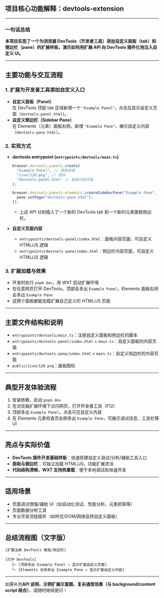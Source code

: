 ## 项目核心功能解释：devtools-extension

---

### 一句话总结

**本项目实现了一个为浏览器 DevTools（开发者工具）添加自定义面板（tab）和侧边栏（pane）的扩展样板，演示如何用扩展 API 向 DevTools 插件化地注入自定义 UI。**

---

## 主要功能与交互流程

### 1. 扩展为开发者工具添加自定义入口

- **自定义面板（Panel）**  
  在 DevTools 顶部 tab 区域新增一个 `"Example Panel"`，点击后显示自定义页面（`devtools-panel.html`）。
- **自定义侧边栏（Sidebar Pane）**  
  在 Elements（元素）面板右侧，新增 `"Example Pane"`，展示自定义内容（`devtools-pane.html`）。

### 2. 实现方式

- **devtools entrypoint (`entrypoints/devtools/main.ts`)**

  ```typescript
  browser.devtools.panels.create(
    "Example Panel", // 面板标题
    "icon/128.png", // 图标
    "devtools-panel.html" // 面板内容页面
  );

  browser.devtools.panels.elements.createSidebarPane("Example Pane", (pane) => {
    pane.setPage("devtools-pane.html");
  });
  ```

  - 上述 API 分别插入了一个新的 DevTools tab 和一个新的元素面板侧边栏。

- **自定义页面内容**
  - `entrypoints/devtools-panel/index.html`：面板内容页面，可自定义 HTML/JS 逻辑
  - `entrypoints/devtools-pane/index.html`：侧边栏内容页面，可自定义 HTML/JS 逻辑

### 3. 扩展加载与效果

- 开发时执行 `pnpm dev`，用 WXT 启动扩展环境
- 在任意网页打开 DevTools，顶部会多出 `Example Panel`，Elements 面板右侧会多出 `Example Pane`
- 这两个面板都能加载扩展自己定义的 HTML/JS 页面

---

## 主要文件结构和说明

- `entrypoints/devtools/main.ts`：注册自定义面板和侧边栏的脚本
- `entrypoints/devtools-panel/index.html` + `main.ts`：自定义面板的内容页面
- `entrypoints/devtools-pane/index.html` + `main.ts`：自定义侧边栏的内容页面
- `public/icon/128.png`：面板图标

---

## 典型开发体验流程

1. 安装依赖，启动 `pnpm dev`
2. 在浏览器扩展环境下访问网页，打开开发者工具（F12）
3. 顶部多出 `Example Panel`，点击可见自定义内容
4. 在 Elements 元素检查页右侧多出 `Example Pane`，可展示调试信息、工具栏等 UI

---

## 亮点与实际价值

- **DevTools 插件开发基础样板**：快速搭建自定义调试/分析/辅助工具入口
- **面板与侧边栏**：可独立加载 HTML/JS，功能扩展灵活
- **代码结构清晰、WXT 支持热重载**：便于本地调试和快速开发

---

## 适用场景

- 页面调试增强/辅助 UI（如自动化测试、性能分析、元素抓取等）
- 页面数据分析工具
- 专业开发流程插件（如样式/DOM/网络监控自定义面板）

---

## 总结流程图（文字版）

```
[扩展注册 DevTools 面板/侧边栏]
      ↓
[打开 DevTools]
   ├─ [顶部多出 Example Panel → 显示扩展自定义页面]
   └─ [Elements 右侧多出 Example Pane → 显示扩展自定义内容]
```

---

如需补充**API 说明、示例扩展示意图、复杂通信场景（与 background/content script 结合）**，请随时继续提问！
